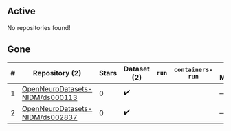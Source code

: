 ## Active
No repositories found!

## Gone
| # | Repository (2) | Stars | Dataset (2) | `run` | `containers-run` | Last Modified |
| --- | --- | --- | --- | --- | --- | --- |
| 1 | [OpenNeuroDatasets-NIDM/ds000113](https://github.com/OpenNeuroDatasets-NIDM/ds000113) | 0 | :heavy_check_mark: |  |  | — |
| 2 | [OpenNeuroDatasets-NIDM/ds002837](https://github.com/OpenNeuroDatasets-NIDM/ds002837) | 0 | :heavy_check_mark: |  |  | — |
